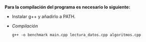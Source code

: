 **Para la compilación del programa es necesario lo siguiente:**

- Instalar g++ y añadirlo a PATH.

* _Compilación_
    ```
    g++ -o benchmark main.cpp lectura_datos.cpp algoritmos.cpp
    ```